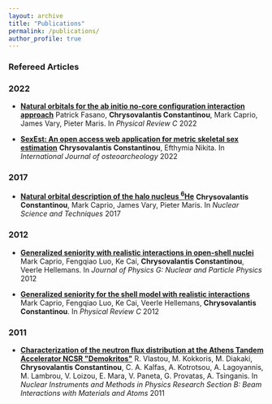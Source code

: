 ```yaml
---
layout: archive
title: "Publications"
permalink: /publications/
author_profile: true
---
```


### Refereed Articles

### 2022

- **[Natural orbitals for the ab initio no-core configuration interaction approach](https://journals.aps.org/prc/abstract/10.1103/PhysRevC.105.054301)** Patrick Fasano,
**Chrysovalantis Constantinou**, Mark Caprio, James Vary, Pieter Maris. In _Physical Review C_ 2022

- **[SexEst: An open access web application for metric skeletal sex estimation](https://doi.org/10.1002/oa.3109)** **Chrysovalantis Constantinou**, Efthymia Nikita. In _International Journal of osteoarcheology_ 2022

### 2017

- **[Natural orbital description of the halo nucleus <sup>6</sup>He](https://link.springer.com/article/10.1007/s41365-017-0332-6)** **Chrysovalantis Constantinou**, Mark Caprio, James Vary, Pieter Maris. In _Nuclear Science and Techniques_ 2017

### 2012

- **[Generalized seniority with realistic interactions in open-shell nuclei](https://iopscience.iop.org/article/10.1088/0954-3899/39/10/105108/meta)** Mark Caprio, Fengqiao Luo, Ke Cai, **Chrysovalantis Constantinou**, Veerle Hellemans. In _Journal of Physics G: Nuclear and Particle Physics_ 2012

- **[Generalized seniority for the shell model with realistic interactions](https://journals.aps.org/prc/abstract/10.1103/PhysRevC.85.034324)** Mark Caprio, Fengqiao Luo, Ke Cai, Veerle Hellemans, **Chrysovalantis Constantinou**. In _Physical Review C_ 2012


### 2011

- **[Characterization of the neutron flux distribution at the Athens Tandem Accelerator NCSR "Demokritos"](https://doi.org/10.1016/j.nimb.2011.04.015)** R. Vlastou, M. Kokkoris, M. Diakaki, **Chrysovalantis Constantinou**, C. A. Kalfas, A. Kotrotsou, A. Lagoyannis, M. Lambrou, V. Loizou, E. Mara, V. Paneta, G. Provatas, A. Tsinganis. In _Nuclear Instruments and Methods in Physics Research Section B: Beam Interactions with Materials and Atoms_ 2011










<!-- {% if author.googlescholar %}
  You can also find my articles on <u><a href="{{author.googlescholar}}">my Google Scholar profile</a>.</u>
{% endif %}

{% include base_path %}

{% for post in site.publications reversed %}
  {% include archive-single.html %}
{% endfor %} -->
